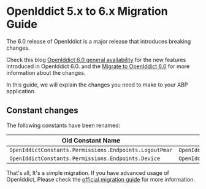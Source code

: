 # OpenIddict 5.x to 6.x Migration Guide

The 6.0 release of OpenIddict is a major release that introduces breaking changes.

Check this blog [OpenIddict 6.0 general availability](https://kevinchalet.com/2023/12/18/openiddict-5-0-general-availability/) for the new features introduced in OpenIddict 6.0. and the [Migrate to OpenIddict 6.0](https://documentation.openiddict.com/guides/migration/50-to-60) for more information about the changes.

In this guide, we will explain the changes you need to make to your ABP application.

## Constant changes

The following constants have been renamed:

| Old Constant Name                                             | New Constant Name                                               |
|---------------------------------------------------------------|-----------------------------------------------------------------|
| `OpenIddictConstants.Permissions.Endpoints.LogoutPmar`        | `OpenIddictConstants.Permissions.Endpoints.EndSession`          |
| `OpenIddictConstants.Permissions.Endpoints.Device`            | `OpenIddictConstants.Permissions.Endpoints.DeviceAuthorization` |

That's all, It's a simple migration. If you have advanced usage of OpenIddict, Please check the [official migration guide](https://documentation.openiddict.com/guides/migration/50-to-60) for more information.
